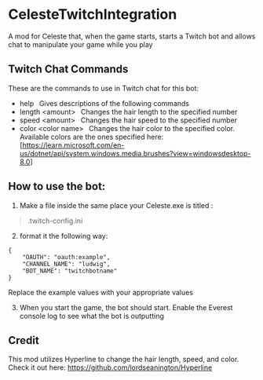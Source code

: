 # CelesteTwitchIntegration
A mod for Celeste that, when the game starts, starts a Twitch bot and allows chat to manipulate your game while you play

## Twitch Chat Commands
These are the commands to use in Twitch chat for this bot:

- help&ensp; Gives descriptions of the following commands
- length \<amount\>&ensp; Changes the hair length to the specified number
- speed \<amount\>&ensp; Changes the hair speed to the specified number
- color \<color name\>&ensp; Changes the hair color to the specified color. Available colors are the ones specified here: [https://learn.microsoft.com/en-us/dotnet/api/system.windows.media.brushes?view=windowsdesktop-8.0]

## How to use the bot:
1. Make a file inside the same place your Celeste.exe is titled :
> .twitch-config.ini

2. format it the following way:
```
{
	"OAUTH": "oauth:example",
	"CHANNEL_NAME": "ludwig",
	"BOT_NAME": "twitchbotname"
}
```
Replace the example values with your appropriate values

3. When you start the game, the bot should start. Enable the Everest console log to see what the bot is outputting

## Credit
This mod utilizes Hyperline to change the hair length, speed, and color. Check it out here: https://github.com/lordseanington/Hyperline
